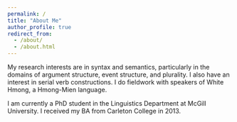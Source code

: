 ```yaml
---
permalink: /
title: "About Me"
author_profile: true
redirect_from: 
  - /about/
  - /about.html
---
```


My research interests are in syntax and semantics, particularly in the domains of argument structure, event structure, and plurality. I also have an interest in serial verb constructions. I do fieldwork with speakers of White Hmong, a Hmong-Mien language. 

I am currently a PhD student in the Linguistics Department at McGill University. I received my BA from Carleton College in 2013. 
